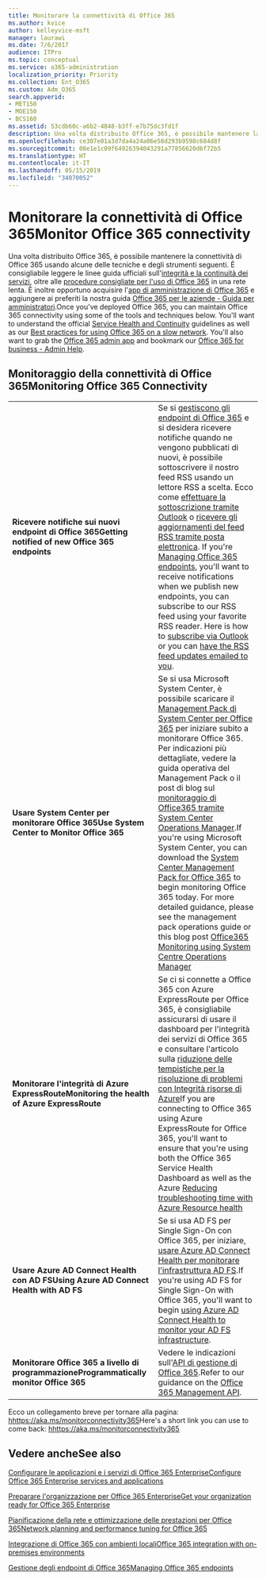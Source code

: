 ```yaml
---
title: Monitorare la connettività di Office 365
ms.author: kvice
author: kelleyvice-msft
manager: laurawi
ms.date: 7/6/2017
audience: ITPro
ms.topic: conceptual
ms.service: o365-administration
localization_priority: Priority
ms.collection: Ent_O365
ms.custom: Adm_O365
search.appverid:
- MET150
- MOE150
- BCS160
ms.assetid: 53cdb60c-a6b2-4848-b3ff-e7b75dc3fd1f
description: Una volta distribuito Office 365, è possibile mantenere la connettività di Office 365 usando alcune delle tecniche e degli strumenti seguenti. È consigliabile leggere le linee guida ufficiali sull'integrità e la continuità dei servizi, oltre alle procedure consigliate per l'uso di Office 365 in una rete lenta. È inoltre opportuno acquisire l'app di amministrazione di Office 365 e aggiungere ai preferiti la nostra guida Office 365 per le aziende - Guida per amministratori.
ms.openlocfilehash: ce307e01a3d7da4a24a06e58d293b9598c684d8f
ms.sourcegitcommit: 08e1e1c09f64926394043291a77856620d6f72b5
ms.translationtype: HT
ms.contentlocale: it-IT
ms.lasthandoff: 05/15/2019
ms.locfileid: "34070052"
---
```

# <a name="monitor-office-365-connectivity"></a><span data-ttu-id="7cbbb-105">Monitorare la connettività di Office 365</span><span class="sxs-lookup"><span data-stu-id="7cbbb-105">Monitor Office 365 connectivity</span></span>

<span data-ttu-id="7cbbb-p102">Una volta distribuito Office 365, è possibile mantenere la connettività di Office 365 usando alcune delle tecniche e degli strumenti seguenti. È consigliabile leggere le linee guida ufficiali sull'[integrità e la continuità dei servizi](https://technet.microsoft.com/library/office-365-service-health.aspx), oltre alle [procedure consigliate per l'uso di Office 365](https://support.office.com/article/fd16c8d2-4799-4c39-8fd7-045f06640166) in una rete lenta. È inoltre opportuno acquisire l'[app di amministrazione di Office 365](https://blogs.office.com/2015/03/13/administer-on-the-go-with-the-updated-office-365-admin-app/) e aggiungere ai preferiti la nostra guida [Office 365 per le aziende - Guida per amministratori](https://support.office.com/article/17d3ff3f-3601-466e-b5a1-482b31cfb791).</span><span class="sxs-lookup"><span data-stu-id="7cbbb-p102">Once you've deployed Office 365, you can maintain Office 365 connectivity using some of the tools and techniques below. You'll want to understand the official [Service Health and Continuity](https://technet.microsoft.com/library/office-365-service-health.aspx) guidelines as well as our [Best practices for using Office 365 on a slow network](https://support.office.com/article/fd16c8d2-4799-4c39-8fd7-045f06640166). You'll also want to grab the [Office 365 admin app](https://blogs.office.com/2015/03/13/administer-on-the-go-with-the-updated-office-365-admin-app/) and bookmark our [Office 365 for business - Admin Help](https://support.office.com/article/17d3ff3f-3601-466e-b5a1-482b31cfb791).</span></span>
  
## <a name="monitoring-office-365-connectivity"></a><span data-ttu-id="7cbbb-109">Monitoraggio della connettività di Office 365</span><span class="sxs-lookup"><span data-stu-id="7cbbb-109">Monitoring Office 365 Connectivity</span></span>

|||
|:-----|:-----|
|<span data-ttu-id="7cbbb-110">**Ricevere notifiche sui nuovi endpoint di Office 365**</span><span class="sxs-lookup"><span data-stu-id="7cbbb-110">**Getting notified of new Office 365 endpoints**</span></span> <br/> |<span data-ttu-id="7cbbb-p103">Se si [gestiscono gli endpoint di Office 365](https://support.office.com/article/99cab9d4-ef59-4207-9f2b-3728eb46bf9a) e si desidera ricevere notifiche quando ne vengono pubblicati di nuovi, è possibile sottoscrivere il nostro feed RSS usando un lettore RSS a scelta. Ecco come [effettuare la sottoscrizione tramite Outlook](https://go.microsoft.com/fwlink/p/?LinkId=532416) o [ricevere gli aggiornamenti del feed RSS tramite posta elettronica](https://go.microsoft.com/fwlink/p/?LinkId=532417).  </span><span class="sxs-lookup"><span data-stu-id="7cbbb-p103">If you're [Managing Office 365 endpoints](https://support.office.com/article/99cab9d4-ef59-4207-9f2b-3728eb46bf9a), you'll want to receive notifications when we publish new endpoints, you can subscribe to our RSS feed using your favorite RSS reader. Here is how to [subscribe via Outlook](https://go.microsoft.com/fwlink/p/?LinkId=532416) or you can [have the RSS feed updates emailed to you](https://go.microsoft.com/fwlink/p/?LinkId=532417).  </span></span><br/> |
|<span data-ttu-id="7cbbb-113">**Usare System Center per monitorare Office 365**</span><span class="sxs-lookup"><span data-stu-id="7cbbb-113">**Use System Center to Monitor Office 365**</span></span> <br/> |<span data-ttu-id="7cbbb-p104">Se si usa Microsoft System Center, è possibile scaricare il [Management Pack di System Center per Office 365](https://www.microsoft.com/download/details.aspx?id=43708) per iniziare subito a monitorare Office 365. Per indicazioni più dettagliate, vedere la guida operativa del Management Pack o il post di blog sul [monitoraggio di Office365 tramite System Center Operations Manager](https://blogs.msdn.com/b/mvpawardprogram/archive/2015/07/08/office365-monitoring-using-system-centre-operations-manager.aspx).</span><span class="sxs-lookup"><span data-stu-id="7cbbb-p104">If you're using Microsoft System Center, you can download the [System Center Management Pack for Office 365](https://www.microsoft.com/download/details.aspx?id=43708) to begin monitoring Office 365 today. For more detailed guidance, please see the management pack operations guide or this blog post [Office365 Monitoring using System Centre Operations Manager](https://blogs.msdn.com/b/mvpawardprogram/archive/2015/07/08/office365-monitoring-using-system-centre-operations-manager.aspx)</span></span> <br/> |
|<span data-ttu-id="7cbbb-116">**Monitorare l'integrità di Azure ExpressRoute**</span><span class="sxs-lookup"><span data-stu-id="7cbbb-116">**Monitoring the health of Azure ExpressRoute**</span></span> <br/> |<span data-ttu-id="7cbbb-117">Se ci si connette a Office 365 con Azure ExpressRoute per Office 365, è consigliabile assicurarsi di usare il dashboard per l'integrità dei servizi di Office 365 e consultare l'articolo sulla [riduzione delle tempistiche per la risoluzione di problemi con Integrità risorse di Azure](https://azure.microsoft.com/blog/reduce-troubleshooting-time-with-azure-resource-health/)</span><span class="sxs-lookup"><span data-stu-id="7cbbb-117">If you are connecting to Office 365 using Azure ExpressRoute for Office 365, you'll want to ensure that you're using both the Office 365 Service Health Dashboard as well as the Azure [Reducing troubleshooting time with Azure Resource health](https://azure.microsoft.com/blog/reduce-troubleshooting-time-with-azure-resource-health/)</span></span> <br/> |
|<span data-ttu-id="7cbbb-118">**Usare Azure AD Connect Health con AD FS**</span><span class="sxs-lookup"><span data-stu-id="7cbbb-118">**Using Azure AD Connect Health with AD FS**</span></span> <br/> |<span data-ttu-id="7cbbb-119">Se si usa AD FS per Single Sign-On con Office 365, per iniziare, [usare Azure AD Connect Health per monitorare l'infrastruttura AD FS](https://azure.microsoft.com/documentation/articles/active-directory-aadconnect-health-adfs/).</span><span class="sxs-lookup"><span data-stu-id="7cbbb-119">If you're using AD FS for Single Sign-On with Office 365, you'll want to begin [using Azure AD Connect Health to monitor your AD FS infrastructure](https://azure.microsoft.com/documentation/articles/active-directory-aadconnect-health-adfs/).</span></span>  <br/> |
|<span data-ttu-id="7cbbb-120">**Monitorare Office 365 a livello di programmazione**</span><span class="sxs-lookup"><span data-stu-id="7cbbb-120">**Programmatically monitor Office 365**</span></span> <br/> |<span data-ttu-id="7cbbb-121">Vedere le indicazioni sull'[API di gestione di Office 365](https://docs.microsoft.com/office/office-365-management-api/office-365-management-apis-overview).</span><span class="sxs-lookup"><span data-stu-id="7cbbb-121">Refer to our guidance on the [Office 365 Management API](https://docs.microsoft.com/office/office-365-management-api/office-365-management-apis-overview).</span></span>  <br/> |

<span data-ttu-id="7cbbb-122">Ecco un collegamento breve per tornare alla pagina: [hhttps://aka.ms/monitorconnectivity365](https://aka.ms/monitorconnectivity365)</span><span class="sxs-lookup"><span data-stu-id="7cbbb-122">Here's a short link you can use to come back: [hhttps://aka.ms/monitorconnectivity365](https://aka.ms/monitorconnectivity365)</span></span>
  
## <a name="see-also"></a><span data-ttu-id="7cbbb-123">Vedere anche</span><span class="sxs-lookup"><span data-stu-id="7cbbb-123">See also</span></span>

[<span data-ttu-id="7cbbb-124">Configurare le applicazioni e i servizi di Office 365 Enterprise</span><span class="sxs-lookup"><span data-stu-id="7cbbb-124">Configure Office 365 Enterprise services and applications</span></span>](configure-services-and-applications.md)
  
[<span data-ttu-id="7cbbb-125">Preparare l'organizzazione per Office 365 Enterprise</span><span class="sxs-lookup"><span data-stu-id="7cbbb-125">Get your organization ready for Office 365 Enterprise</span></span>](get-your-organization-ready-for-office-365.md)
  
[<span data-ttu-id="7cbbb-126">Pianificazione della rete e ottimizzazione delle prestazioni per Office 365</span><span class="sxs-lookup"><span data-stu-id="7cbbb-126">Network planning and performance tuning for Office 365</span></span>](network-planning-and-performance.md)
  
[<span data-ttu-id="7cbbb-127">Integrazione di Office 365 con ambienti locali</span><span class="sxs-lookup"><span data-stu-id="7cbbb-127">Office 365 integration with on-premises environments</span></span>](office-365-integration.md)
  
[<span data-ttu-id="7cbbb-128">Gestione degli endpoint di Office 365</span><span class="sxs-lookup"><span data-stu-id="7cbbb-128">Managing Office 365 endpoints</span></span>](https://support.office.com/article/99cab9d4-ef59-4207-9f2b-3728eb46bf9a)
